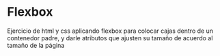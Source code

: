 # Flexbox
Ejercicio de html y css aplicando flexbox para colocar cajas dentro de un contenedor padre, y darle atributos que ajusten su tamaño de acuerdo al tamaño de la página
